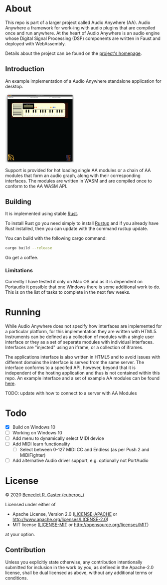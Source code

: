 # About

This repo is part of a larger project called Audio Anywhere (AA). Audio Anywhere a 
framework for work-ing with audio plugins that are compiled once and run anywhere.
At the heart of Audio Anywhere is an audio engine whose Digital Signal Processing (DSP) components are written in Faust and deployed with WebAssembly. 

Details about the project can be found on the [project's homepage](https://muses-dmi.github.io/projects/).

## Introduction

An example implementation of a Audio Anywhere standalone application for desktop.

<img src="./assets/screen_shot_vl1.svg" style="width:220px;">

Support is provided for hot loading single AA modules or a chain of AA modules that 
form an audio graph, along with their corresponding interfaces. The modules 
are written in WASM and are compiled once to conform to the AA WASM API. 

## Building

It is implemented using stable [Rust](https://www.rust-lang.org/).

To install Rust go you need simply to install [Rustup](https://rustup.rs/) and 
if you already have Rust installed, then you can update with the command rustup update.

You can build with the following cargo command:

```bash
cargo build --release
```

Go get a coffee.

### Limitations

Currently I have tested it only on Mac OS and as it is dependent on Portaudio it 
possible that one Windows there is some additional work to do. This is on the list 
of tasks to complete in the next few weeks.

# Running

While Audio Anywhere does not specify how interfaces are implemented for a 
particular platform, for this implementation they are written with HTML5. Instruments
can be defined as a collection of modules with a single user interface or they 
as a set of seperate modules with individual interfaces. Interfaces are "injected"
using an iframe, or a collection of iframes.

The applications interface is also written in HTML5 and to avoid issues with 
different domains the interface is served from the same server. The interface
conforms to a specifed API, however, beyond that it is independent of the
hosting application and thus is not contained within this repo. An example
interface and a set of example AA modules can be found [here]().

TODO: update with how to connect to a server with AA Modules

# Todo

- [X] Build on Windows 10
- [ ] Working on Windows 10
- [ ] Add menu to dynamically select MIDI device
- [ ] Add MIDI learn functionality
  - [ ] Select between 0-127 MIDI CC and Endless (as per Push 2 and MIDIFighter)
- [ ] Add alternative Audio driver support, e.g. optionally not PortAudio

# License
© 2020 [Benedict R. Gaster (cuberoo_)](https://bgaster.github.io/)

Licensed under either of

 * Apache License, Version 2.0
   ([LICENSE-APACHE](LICENSE-APACHE) or http://www.apache.org/licenses/LICENSE-2.0)
 * MIT license
   ([LICENSE-MIT](LICENSE-MIT) or http://opensource.org/licenses/MIT)

at your option.

## Contribution

Unless you explicitly state otherwise, any contribution intentionally submitted
for inclusion in the work by you, as defined in the Apache-2.0 license, shall be
dual licensed as above, without any additional terms or conditions.
